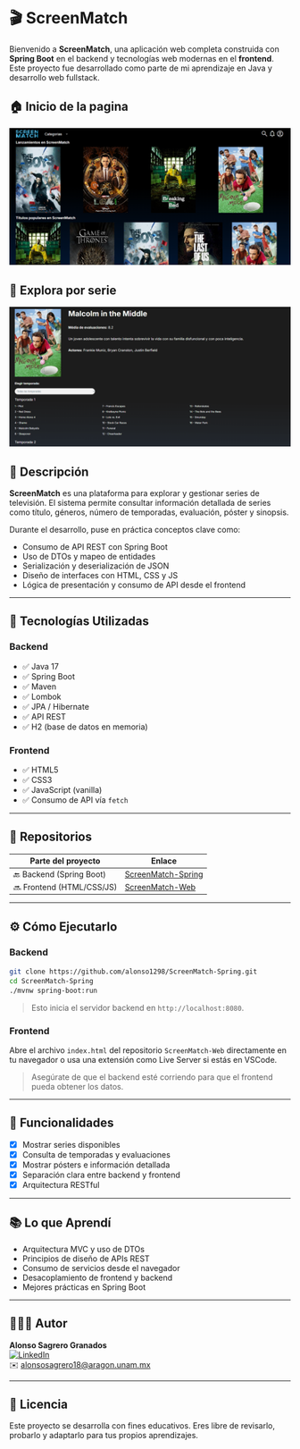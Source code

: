 
# 🎬 ScreenMatch

Bienvenido a **ScreenMatch**, una aplicación web completa construida con **Spring Boot** en el backend y tecnologías web modernas en el **frontend**. Este proyecto fue desarrollado como parte de mi aprendizaje en Java y desarrollo web fullstack.

## 🏠 Inicio de la pagina
![Screenshot of home from the page ](https://github.com/alonso1298/ScreenMatch-Web/blob/44f795bd2aa5b0153c4dad85577c8a4c3e493e10/img/inicio.png)

## 🔎 Explora por serie

![Screenshot of serie from the page ](https://github.com/alonso1298/ScreenMatch-Web/blob/44f795bd2aa5b0153c4dad85577c8a4c3e493e10/img/serie.png)

## 🚀 Descripción

**ScreenMatch** es una plataforma para explorar y gestionar series de televisión. El sistema permite consultar información detallada de series como título, géneros, número de temporadas, evaluación, póster y sinopsis.

Durante el desarrollo, puse en práctica conceptos clave como:

- Consumo de API REST con Spring Boot
- Uso de DTOs y mapeo de entidades
- Serialización y deserialización de JSON
- Diseño de interfaces con HTML, CSS y JS
- Lógica de presentación y consumo de API desde el frontend

---

## 🧱 Tecnologías Utilizadas

### Backend
- ✅ Java 17
- ✅ Spring Boot
- ✅ Maven
- ✅ Lombok
- ✅ JPA / Hibernate
- ✅ API REST
- ✅ H2 (base de datos en memoria)

### Frontend
- ✅ HTML5
- ✅ CSS3
- ✅ JavaScript (vanilla)
- ✅ Consumo de API vía `fetch`

---

## 📁 Repositorios

| Parte del proyecto | Enlace |
|--------------------|--------|
| 🔙 Backend (Spring Boot) | [ScreenMatch-Spring](https://github.com/alonso1298/ScreenMatch-Spring.git) |
| 🔜 Frontend (HTML/CSS/JS) | [ScreenMatch-Web](https://github.com/alonso1298/ScreenMatch-Web.git) |

---

## ⚙️ Cómo Ejecutarlo

### Backend

```bash
git clone https://github.com/alonso1298/ScreenMatch-Spring.git
cd ScreenMatch-Spring
./mvnw spring-boot:run
```

> Esto inicia el servidor backend en `http://localhost:8080`.

### Frontend

Abre el archivo `index.html` del repositorio `ScreenMatch-Web` directamente en tu navegador o usa una extensión como Live Server si estás en VSCode.

> Asegúrate de que el backend esté corriendo para que el frontend pueda obtener los datos.

---

## 📌 Funcionalidades

- [x] Mostrar series disponibles
- [x] Consulta de temporadas y evaluaciones
- [x] Mostrar pósters e información detallada
- [x] Separación clara entre backend y frontend
- [x] Arquitectura RESTful

---

## 📚 Lo que Aprendí

- Arquitectura MVC y uso de DTOs
- Principios de diseño de APIs REST
- Consumo de servicios desde el navegador
- Desacoplamiento de frontend y backend
- Mejores prácticas en Spring Boot

---

## 👨🏻‍💻 Autor

**Alonso Sagrero Granados**  
[![LinkedIn](https://img.shields.io/badge/LinkedIn-blue?logo=linkedin&style=flat-square)](https://www.linkedin.com/in/alonso-sagrero-granados-54982228a/)  
✉️ alonsosagrero18@aragon.unam.mx

---

## 📝 Licencia

Este proyecto se desarrolla con fines educativos. Eres libre de revisarlo, probarlo y adaptarlo para tus propios aprendizajes.
